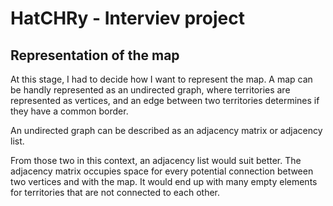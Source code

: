 # HatCHRy - Interviev project

## Representation of the map
At this stage, I had to decide how I want to represent the map.
A map can be handly represented as an undirected graph, where territories are represented as vertices, and an edge between two territories determines if they have a common border.

An undirected graph can be described as an adjacency matrix or adjacency list.

From those two in this context, an adjacency list would suit better. The adjacency matrix occupies space for every potential connection between two vertices and with the map. It would end up with many empty elements for territories that are not connected to each other.
